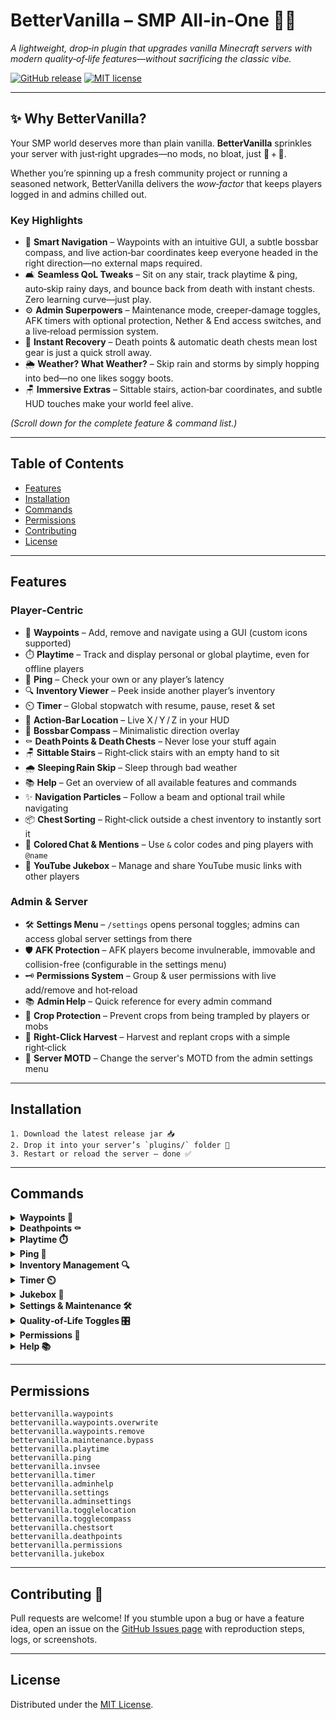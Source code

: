 # BetterVanilla – SMP All‑in‑One 🍦✨

_A lightweight, drop‑in plugin that upgrades vanilla Minecraft servers with modern quality‑of‑life features—without sacrificing the classic vibe._

[![GitHub release](https://img.shields.io/github/v/release/davidstoegmueller/bettervanilla?style=flat-round)](https://github.com/davidstoegmueller/bettervanilla/releases)
[![MIT license](https://img.shields.io/badge/License-MIT-yellow.svg?style=flat-round)](LICENSE)

---

## ✨ Why BetterVanilla?

Your SMP world deserves more than plain vanilla. **BetterVanilla** sprinkles your server with just‑right upgrades—no mods, no bloat, just 🍦 + 🚀.

Whether you’re spinning up a fresh community project or running a seasoned network, BetterVanilla delivers the _wow‑factor_ that keeps players logged in and admins chilled out.

### Key Highlights

- 🧭 **Smart Navigation** – Waypoints with an intuitive GUI, a subtle bossbar compass, and live action‑bar coordinates keep everyone headed in the right direction—no external maps required.
- 🛋️ **Seamless QoL Tweaks** – Sit on any stair, track playtime & ping, auto‑skip rainy days, and bounce back from death with instant chests. Zero learning curve—just play.
- ⚙️ **Admin Superpowers** – Maintenance mode, creeper‑damage toggles, AFK timers with optional protection, Nether & End access switches, and a live‑reload permission system.
- 🔄 **Instant Recovery** – Death points & automatic death chests mean lost gear is just a quick stroll away.
- 🌦️ **Weather? What Weather?** – Skip rain and storms by simply hopping into bed—no one likes soggy boots.
- 🪑 **Immersive Extras** – Sittable stairs, action‑bar coordinates, and subtle HUD touches make your world feel alive.

_(Scroll down for the complete feature & command list.)_

---

## Table of Contents

- [Features](#features)
- [Installation](#installation)
- [Commands](#commands)
- [Permissions](#permissions)
- [Contributing](#contributing)
- [License](#license)

---

## Features

### Player‑Centric

- 🧭 **Waypoints** – Add, remove and navigate using a GUI (custom icons supported)
- ⏱️ **Playtime** – Track and display personal or global playtime, even for offline players
- 📡 **Ping** – Check your own or any player’s latency
- 🔍 **Inventory Viewer** – Peek inside another player’s inventory
- ⏲️ **Timer** – Global stopwatch with resume, pause, reset & set
- 📍 **Action‑Bar Location** – Live X / Y / Z in your HUD
- 🧭 **Bossbar Compass** – Minimalistic direction overlay
- ⚰️ **Death Points & Death Chests** – Never lose your stuff again
- 🪑 **Sittable Stairs** – Right‑click stairs with an empty hand to sit
- 🌧️ **Sleeping Rain Skip** – Sleep through bad weather
- 📚 **Help** – Get an overview of all available features and commands
- ✨ **Navigation Particles** – Follow a beam and optional trail while navigating
- 📦 **Chest Sorting** – Right‑click outside a chest inventory to instantly sort it
- 🎨 **Colored Chat & Mentions** – Use `&` color codes and ping players with `@name`
- 🎵 **YouTube Jukebox** – Manage and share YouTube music links with other players

### Admin & Server

- 🛠️ **Settings Menu** – `/settings` opens personal toggles; admins can access global server settings from there
- 🛡️ **AFK Protection** – AFK players become invulnerable, immovable and collision-free (configurable in the settings menu)
- 🗝️ **Permissions System** – Group & user permissions with live add/remove and hot‑reload
- 📚 **Admin Help** – Quick reference for every admin command
- 🌾 **Crop Protection** – Prevent crops from being trampled by players or mobs
- 🌱 **Right‑Click Harvest** – Harvest and replant crops with a simple right‑click
- 💬 **Server MOTD** – Change the server's MOTD from the admin settings menu

---

## Installation

```text
1. Download the latest release jar 📥
2. Drop it into your server’s `plugins/` folder 📂
3. Restart or reload the server – done ✅
```

---

## Commands

<details><summary><strong>Waypoints 🧭</strong></summary>

| Command                            | Description                             |
| ---------------------------------- | --------------------------------------- |
| 🧭 `/waypoints` or `/wp`           | Open the waypoint GUI                   |
| ➕ `/waypoints add <name>`         | Add a waypoint at your current location |
| ➖ `/waypoints remove <name>`      | Remove an existing waypoint             |
| 📜 `/waypoints list`               | List all waypoints in the current world |
| 🚩 `/waypoints nav <name>`         | Start navigation to a waypoint          |
| 👥 `/waypoints player <player>`    | Navigate to another player's location   |
| 🎯 `/waypoints coords <x> <y> <z>` | Navigate to specific coordinates        |
| ❌ `/waypoints cancel`             | Cancel the current navigation           |

</details>

<details><summary><strong>Deathpoints ⚰️</strong></summary>

| Command                    | Description                   |
| -------------------------- | ----------------------------- |
| ⚰️ `/deathpoints` or `/dp` | Open death‑points GUI         |
| ❌ `/deathpoints cancel`   | Cancel death‑point navigation |

</details>

<details><summary><strong>Playtime ⏱️</strong></summary>

| Command                 | Description                       |
| ----------------------- | --------------------------------- |
| ⏱️ `/playtime` or `/pt` | Display your playtime             |
| ⏱️ `/playtime <player>` | Display another player's playtime |

</details>

<details><summary><strong>Ping 📡</strong></summary>

| Command             | Description                   |
| ------------------- | ----------------------------- |
| 📡 `/ping`          | Display your ping             |
| 📡 `/ping <player>` | Display another player's ping |

</details>

<details><summary><strong>Inventory Management 🔍</strong></summary>

| Command               | Description                          |
| --------------------- | ------------------------------------ |
| 🧳 `/invsee <player>` | View the inventory of another player |

</details>

<details><summary><strong>Timer ⏲️</strong></summary>

| Command                | Description                      |
| ---------------------- | -------------------------------- |
| ▶️ `/timer resume`     | Resume the timer                 |
| ⏸️ `/timer pause`      | Pause the timer                  |
| 🔄 `/timer reset`      | Reset the timer                  |
| ⏲️ `/timer set <time>` | Set the timer to a specific time |

</details>
<details><summary><strong>Jukebox 🎵</strong></summary>

| Command                               | Description                           |
| ------------------------------------- | ------------------------------------- |
| 🎵 `/jukebox`                         | Open the jukebox GUI                 |
| ➕ `/jukebox add <url> <title>`       | Add a YouTube song to the queue      |
| ➖ `/jukebox remove <index>`          | Remove a song from the queue         |
| 📜 `/jukebox list`                    | List all songs in the queue          |
| 🎵 `/jukebox current`                 | Show the current song                |
| ⏭️ `/jukebox next`                    | Skip to the next song                |
| ⏮️ `/jukebox previous`                | Go to the previous song              |
| 🗑️ `/jukebox clear`                   | Clear the entire queue               |

</details>

<details><summary><strong>Settings & Maintenance 🛠️</strong></summary>
| Command        | Description             |
| -------------- | ----------------------- |
| 🔧 `/settings` | Open your settings menu |

</details>

<details><summary><strong>Quality‑of‑Life Toggles 🎛️</strong></summary>

| Command                       | Description                        |
| ----------------------------- | ---------------------------------- |
| 🗺️ `/togglelocation` or `/tl` | Enable/disable action‑bar location |
| 🧭 `/togglecompass` or `/tc`  | Enable/disable bossbar compass     |

</details>

<details><summary><strong>Permissions 🔑</strong></summary>

| Command                                                 | Description                             |
| ------------------------------------------------------- | --------------------------------------- |
| 🔑 `/permissions` or `/perms`                           | Permissions usage message               |
| ➕ `/permissions group addperm <group> <permission>`    | Add permission to a group               |
| ➖ `/permissions group removeperm <group> <permission>` | Remove permission from a group          |
| ➕ `/permissions user addperm <user> <permission>`      | Add permission to a user                |
| ➖ `/permissions user removeperm <user> <permission>`   | Remove permission from a user           |
| 🔄 `/permissions user setgroup <user> <group>`          | Set a user's group                      |
| 📋 `/permissions assignments`                           | List all group & user assignments       |
| 📋 `/permissions list`                                  | List all available permissions          |
| 🔄 `/permissions reload`                                | Reload the permissions config & reapply |

_Use `/permissions reload` to apply permission changes without requiring players to rejoin._

</details>

<details><summary><strong>Help 📚</strong></summary>

| Command         | Description                    |
| --------------- | ------------------------------ |
| 📖 `/adminhelp` | List all admin commands        |
| 📖 `/help`      | In‑game help for BetterVanilla |

</details>

---

## Permissions

```text
bettervanilla.waypoints
bettervanilla.waypoints.overwrite
bettervanilla.waypoints.remove
bettervanilla.maintenance.bypass
bettervanilla.playtime
bettervanilla.ping
bettervanilla.invsee
bettervanilla.timer
bettervanilla.adminhelp
bettervanilla.settings
bettervanilla.adminsettings
bettervanilla.togglelocation
bettervanilla.togglecompass
bettervanilla.chestsort
bettervanilla.deathpoints
bettervanilla.permissions
bettervanilla.jukebox
```

---

## Contributing 🤝

Pull requests are welcome! If you stumble upon a bug or have a feature idea, open an issue on the [GitHub Issues page](https://github.com/davidstoegmueller/bettervanilla/issues) with reproduction steps, logs, or screenshots.

---

## License

Distributed under the [MIT License](LICENSE).
